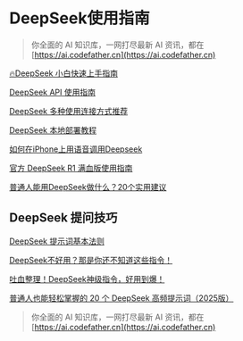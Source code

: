 # DeepSeek使用指南

>  你全面的 AI 知识库，一网打尽最新 AI 资讯，都在 [https://ai.codefather.cn](https://ai.codefather.cn)

[🔥DeepSeek 小白快速上手指南](🔥DeepSeek%20小白快速上手指南.md)

[DeepSeek API 使用指南](DeepSeek%20API%20使用指南.md)

[DeepSeek 多种使用连接方式推荐](DeepSeek%20多种使用连接方式推荐.md)

[DeepSeek 本地部署教程](DeepSeek%20本地部署教程.md)

[如何在iPhone上用语音调用Deepseek](如何在iPhone上用语音调用Deepseek.md)

[官方 DeepSeek R1 满血版使用指南](官方%20DeepSeek%20R1%20满血版使用指南.md)

[普通人能用DeepSeek做什么？20个实用建议](普通人能用DeepSeek做什么？20个实用建议.md)

## DeepSeek 提问技巧 
[DeepSeek 提示词基本法则](DeepSeek%20提问技巧/DeepSeek%20提示词基本法则.md)

[DeepSeek不好用？那是你还不知道这些指令！](DeepSeek%20提问技巧/DeepSeek不好用？那是你还不知道这些指令！.md)

[吐血整理！DeepSeek神级指令，好用到爆！](DeepSeek%20提问技巧/吐血整理！DeepSeek神级指令，好用到爆！.md)

[普通人也能轻松掌握的 20 个 DeepSeek 高频提示词（2025版）](DeepSeek%20提问技巧/普通人也能轻松掌握的%2020%20个%20DeepSeek%20高频提示词（2025版）.md)

>  你全面的 AI 知识库，一网打尽最新 AI 资讯，都在 [https://ai.codefather.cn](https://ai.codefather.cn)

